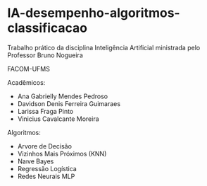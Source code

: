 # IA-desempenho-algoritmos-classificacao

Trabalho prático da disciplina Inteligência Artificial ministrada pelo Professor Bruno Nogueira

FACOM-UFMS

Acadêmicos:

- Ana Gabrielly Mendes Pedroso
- Davidson Denis Ferreira Guimaraes
- Larissa Fraga Pinto
- Vinicius Cavalcante Moreira

Algoritmos:
- Arvore de Decisão
- Vizinhos Mais Próximos (KNN)
- Naıve Bayes
- Regressão Logística
- Redes Neurais MLP